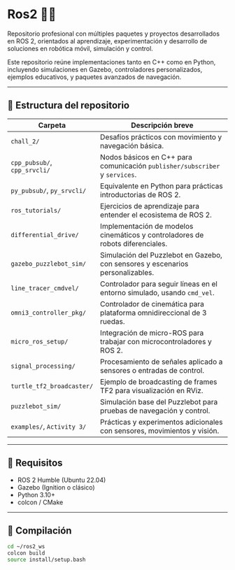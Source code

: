 # Ros2 🧠🤖

Repositorio profesional con múltiples paquetes y proyectos desarrollados en ROS 2, orientados al aprendizaje, experimentación y desarrollo de soluciones en robótica móvil, simulación y control.

Este repositorio reúne implementaciones tanto en C++ como en Python, incluyendo simulaciones en Gazebo, controladores personalizados, ejemplos educativos, y paquetes avanzados de navegación.

---

## 📁 Estructura del repositorio

| Carpeta                        | Descripción breve                                                                 |
|-------------------------------|------------------------------------------------------------------------------------|
| `chall_2/`                    | Desafíos prácticos con movimiento y navegación básica.                            |
| `cpp_pubsub/`, `cpp_srvcli/`  | Nodos básicos en C++ para comunicación `publisher/subscriber` y `services`.      |
| `py_pubsub/`, `py_srvcli/`    | Equivalente en Python para prácticas introductorias de ROS 2.                    |
| `ros_tutorials/`              | Ejercicios de aprendizaje para entender el ecosistema de ROS 2.                  |
| `differential_drive/`         | Implementación de modelos cinemáticos y controladores de robots diferenciales.   |
| `gazebo_puzzlebot_sim/`       | Simulación del Puzzlebot en Gazebo, con sensores y escenarios personalizables.   |
| `line_tracer_cmdvel/`         | Controlador para seguir líneas en el entorno simulado, usando `cmd_vel`.         |
| `omni3_controller_pkg/`       | Controlador de cinemática para plataforma omnidireccional de 3 ruedas.           |
| `micro_ros_setup/`            | Integración de micro-ROS para trabajar con microcontroladores y ROS 2.           |
| `signal_processing/`          | Procesamiento de señales aplicado a sensores o entradas de control.              |
| `turtle_tf2_broadcaster/`     | Ejemplo de broadcasting de frames TF2 para visualización en RViz.                |
| `puzzlebot_sim/`              | Simulación base del Puzzlebot para pruebas de navegación y control.              |
| `examples/`, `Activity 3/`    | Prácticas y experimentos adicionales con sensores, movimientos y visión.         |

---

## 🔧 Requisitos

- ROS 2 Humble (Ubuntu 22.04)
- Gazebo (Ignition o clásico)
- Python 3.10+
- colcon / CMake

---

## 🚀 Compilación

```bash
cd ~/ros2_ws
colcon build 
source install/setup.bash
